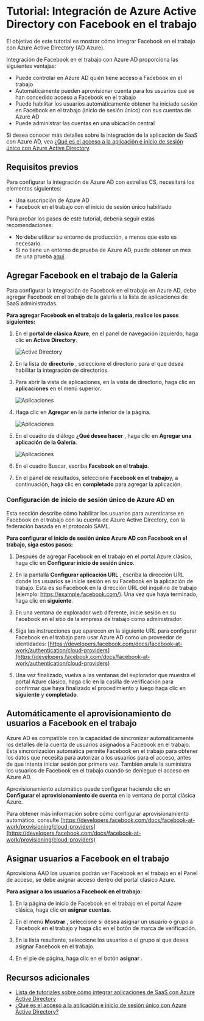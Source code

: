 <properties
    pageTitle="Tutorial: Integración de Azure Active Directory con Facebook en el trabajo | Microsoft Azure"
    description="Obtenga información sobre cómo configurar el inicio de sesión único entre Azure Active Directory y Facebook en el trabajo."
    services="active-directory"
    documentationCenter=""
    authors="asmalser-msft"
    manager="femila"
    editor=""/>

<tags
    ms.service="active-directory"
    ms.workload="identity"
    ms.tgt_pltfrm="na"
    ms.devlang="na"
    ms.topic="article"
    ms.date="04/26/2016"
    ms.author="asmalser"/>


# <a name="tutorial-azure-active-directory-integration-with-facebook-at-work"></a>Tutorial: Integración de Azure Active Directory con Facebook en el trabajo

El objetivo de este tutorial es mostrar cómo integrar Facebook en el trabajo con Azure Active Directory (AD Azure).

Integración de Facebook en el trabajo con Azure AD proporciona las siguientes ventajas: 

- Puede controlar en Azure AD quién tiene acceso a Facebook en el trabajo 
- Automáticamente pueden aprovisionar cuenta para los usuarios que se han concedido acceso a Facebook en el trabajo
- Puede habilitar los usuarios automáticamente obtener ha iniciado sesión en Facebook en el trabajo (inicio de sesión único) con sus cuentas de Azure AD
- Puede administrar las cuentas en una ubicación central 

Si desea conocer más detalles sobre la integración de la aplicación de SaaS con Azure AD, vea [¿Qué es el acceso a la aplicación e inicio de sesión único con Azure Active Directory](active-directory-appssoaccess-whatis.md).


## <a name="prerequisites"></a>Requisitos previos 

Para configurar la integración de Azure AD con estrellas CS, necesitará los elementos siguientes:

- Una suscripción de Azure AD
- Facebook en el trabajo con el inicio de sesión único habilitado

Para probar los pasos de este tutorial, debería seguir estas recomendaciones:

- No debe utilizar su entorno de producción, a menos que esto es necesario.
- Si no tiene un entorno de prueba de Azure AD, puede obtener un mes de una prueba [aquí](https://azure.microsoft.com/pricing/free-trial/). 


## <a name="adding-facebook-at-work-from-the-gallery"></a>Agregar Facebook en el trabajo de la Galería
Para configurar la integración de Facebook en el trabajo en Azure AD, debe agregar Facebook en el trabajo de la galería a la lista de aplicaciones de SaaS administradas.

**Para agregar Facebook en el trabajo de la galería, realice los pasos siguientes:**

1. En el **portal de clásica Azure**, en el panel de navegación izquierdo, haga clic en **Active Directory**. 

    ![Active Directory][1]

2. En la lista de **directorio** , seleccione el directorio para el que desea habilitar la integración de directorios.

3. Para abrir la vista de aplicaciones, en la vista de directorio, haga clic en **aplicaciones** en el menú superior.

    ![Aplicaciones][2]

4. Haga clic en **Agregar** en la parte inferior de la página.
    
    ![Aplicaciones][3]

5. En el cuadro de diálogo **¿Qué desea hacer** , haga clic en **Agregar una aplicación de la Galería**.

    ![Aplicaciones][4]

6. En el cuadro Buscar, escriba **Facebook en el trabajo**.

7. En el panel de resultados, seleccione **Facebook en el trabajo**y, a continuación, haga clic en **completado** para agregar la aplicación.


### <a name="configuring-azure-ad-single-sign-on"></a>Configuración de inicio de sesión único de Azure AD en

Esta sección describe cómo habilitar los usuarios para autenticarse en Facebook en el trabajo con su cuenta de Azure Active Directory, con la federación basada en el protocolo SAML.

**Para configurar el inicio de sesión único Azure AD con Facebook en el trabajo, siga estos pasos:**

1.  Después de agregar Facebook en el trabajo en el portal Azure clásico, haga clic en **Configurar inicio de sesión único**.

2.  En la pantalla **Configurar aplicación URL** , escriba la dirección URL donde los usuarios se inicie sesión en su Facebook en la aplicación de trabajo. Esta es su Facebook en la dirección URL del inquilino de trabajo (ejemplo: https://example.facebook.com/). Una vez que haya terminado, haga clic en **siguiente**.

3.  En una ventana de explorador web diferente, inicie sesión en su Facebook en el sitio de la empresa de trabajo como administrador.

4. Siga las instrucciones que aparecen en la siguiente URL para configurar Facebook en el trabajo para usar Azure AD como un proveedor de identidades: [https://developers.facebook.com/docs/facebook-at-work/authentication/cloud-providers](https://developers.facebook.com/docs/facebook-at-work/authentication/cloud-providers)

5.  Una vez finalizado, vuelva a las ventanas del explorador que muestra el portal Azure clásico, haga clic en la casilla de verificación para confirmar que haya finalizado el procedimiento y luego haga clic en **siguiente** y **completado**.


## <a name="automatically-provisioning-users-to-facebook-at-work"></a>Automáticamente el aprovisionamiento de usuarios a Facebook en el trabajo

Azure AD es compatible con la capacidad de sincronizar automáticamente los detalles de la cuenta de usuarios asignados a Facebook en el trabajo. Esta sincronización automática permite Facebook en el trabajo para obtener los datos que necesita para autorizar a los usuarios para el acceso, antes de que intenta iniciar sesión por primera vez. También anule la suministra los usuarios de Facebook en el trabajo cuando se deniegue el acceso en Azure AD.

Aprovisionamiento automático puede configurar haciendo clic en **Configurar el aprovisionamiento de cuenta** en la ventana de portal clásica Azure.

Para obtener más información sobre cómo configurar aprovisionamiento automático, consulte [https://developers.facebook.com/docs/facebook-at-work/provisioning/cloud-providers](https://developers.facebook.com/docs/facebook-at-work/provisioning/cloud-providers)


## <a name="assigning-users-to-facebook-at-work"></a>Asignar usuarios a Facebook en el trabajo

Aprovisiona AAD los usuarios podrán ver Facebook en el trabajo en el Panel de acceso, se debe asignar acceso dentro del portal clásico Azure.

**Para asignar a los usuarios a Facebook en el trabajo:**

1.  En la página de inicio de Facebook en el trabajo en el portal Azure clásica, haga clic en **asignar cuentas**.

2.  En el menú **Mostrar** , seleccione si desea asignar un usuario o grupo a Facebook en el trabajo y haga clic en el botón de marca de verificación.

3.  En la lista resultante, seleccione los usuarios o el grupo al que desea asignar Facebook en el trabajo.

4.  En el pie de página, haga clic en el botón **asignar** .


## <a name="additional-resources"></a>Recursos adicionales

* [Lista de tutoriales sobre cómo integrar aplicaciones de SaaS con Azure Active Directory](active-directory-saas-tutorial-list.md)
* [¿Qué es el acceso a la aplicación e inicio de sesión único con Azure Active Directory?](active-directory-appssoaccess-whatis.md)

<!--Image references-->
[1]: ./media/active-directory-saas-cs-stars-tutorial/tutorial_general_01.png
[2]: ./media/active-directory-saas-cs-stars-tutorial/tutorial_general_02.png
[3]: ./media/active-directory-saas-cs-stars-tutorial/tutorial_general_03.png
[4]: ./media/active-directory-saas-cs-stars-tutorial/tutorial_general_04.png





